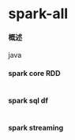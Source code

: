 # spark-all

#### 概述
java

#### spark core RDD
```

```

#### spark sql df
```

```

#### spark streaming
```

```


